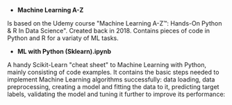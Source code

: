 * **Machine Learning A-Z**

Is based on the Udemy course "Machine Learning A-Z™: Hands-On Python & R In Data Science". Created back in 2018. Contains pieces of code in Python and R for a variaty of ML tasks.

* **ML with Python (Sklearn).ipynb**

A handy Scikit-Learn "cheat sheet" to Machine Learning with Python, mainly consisting of code examples. 
It contains the basic steps needed to implement Machine Learning algorithms successfully: data loading, data preprocessing, creating a model and fitting the data to it, predicting target labels, validating the model and tuning it further to improve its performance: 
